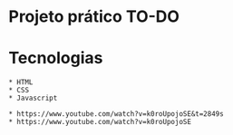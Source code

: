 # Projeto prático TO-DO

# Tecnologias
    * HTML 
    * CSS
    * Javascript

    * https://www.youtube.com/watch?v=k0roUpojoSE&t=2849s
    * https://www.youtube.com/watch?v=k0roUpojoSE
